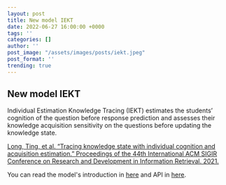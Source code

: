 ```yaml
---
layout: post
title: New model IEKT
date: 2022-06-27 16:00:00 +0000
tags: ''
categories: []
author: ''
post_image: "/assets/images/posts/iekt.jpeg"
post_format: ''
trending: true
---
```

## New model IEKT
Individual Estimation Knowledge Tracing (IEKT) estimates the students’ cognition of the question before response prediction and assesses their knowledge acquisition sensitivity on the questions before updating the knowledge state.

[Long, Ting, et al. “Tracing knowledge state with individual cognition and acquisition estimation.” Proceedings of the 44th International ACM SIGIR Conference on Research and Development in Information Retrieval. 2021.](https://wnzhang.net/papers/2021-sigir-iekt.pdf)

You can read the model's introduction in [here](https://pykt-toolkit.readthedocs.io/en/latest/models.html#iekt) and API in [here](https://pykt-toolkit.readthedocs.io/en/latest/pykt.models.html#module-pykt.models.iekt).